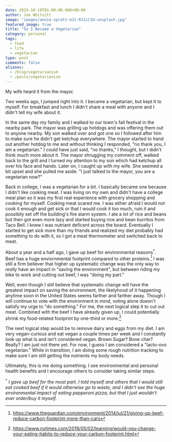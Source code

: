 ```yaml
---
date: 2019-10-19T01:00:00.000+00:00
author: Joe Whitsitt
image: "images/annie-spratt-m1t-RJ1iCIU-unsplash.jpg"
featured_image: true
title: "So I Became a Vegetarian"
category: personal
tags:
  - food
  - life
  - vegetarian
type: post
comments: false
aliases:
  - /blog/vegetarianism
  - /posts/vegetarianism
---
```

My wife heard it from the mayor.

Two weeks ago, I jumped right into it. I became a vegetarian, but kept it to myself. For breakfast and lunch I didn't share a meal with anyone and I didn't tell my wife about it. 

In the same day my family and I walked to our town's fall festival in the nearby park. The mayor was grilling up hotdogs and was offering them out to anyone nearby. My son walked over and got one so I followed after him to make sure he didn't get ketchup everywhere. The mayor started to hand out another hotdog to me and without thinking I responded, "no thank you, I am a vegetarian." I could have just said, "no thanks," I thought, but I didn't think much more about it. The mayor shrugging my comment off, walked back to the grill and I turned my attention to my son which had ketchup all over his face and hands. Later on, I caught up with my wife. She seemed a bit upset and she pulled me aside. "I just talked to the mayor, you are a vegetarian now?"

Back in college, I was a vegetarian for a bit. I basically became one because I didn't like cooking meat. I was living on my own and didn't have a college meal plan so it was my first real experience with grocery shopping and cooking for myself. Cooking meat scared me. I was either afraid I would not cook it enough and get sick or that I would cook it too much, ruin it and possibily set off the building's fire alarm system. I ate a lot of rice and beans but then got even more lazy and started buying rice and bean burritos from Taco Bell. I knew I was nutriant deficent across the board. Eventually I started to get sick more than my friends and realized my diet probably had something to do with it, so I got a meat thermometer and switched back to meat.

About a year and a half ago, I gave up beef for environmental reasons<sup>*</sup>. Beef has a huge enviornmental footprint compared to other proteins.[^1] I was still a firm believer that higher up systematic change was the only way to _really_ have an impact in "saving the environment", but between riding my bike to work and cutting out beef, I was "doing my part."

Well, even though I still believe that systematic change will have the greatest impact on saving the environment, the likelyhood of it happening anytime soon in the United States seems farther and farther away. Though I will continue to vote with the environment in mind, voting alone doesn't satisfy my urge to "do something." For me, the next logical step it to cut out meat. Combined with the beef I have already given up, I could potentially shrink my food-related footprint by one-third or more.[^2]

The next logical step would be to remove dairy and eggs from my diet. I am very vegan-curious and eat vegan a couple times per week and I constantly look up what is and isn't considered vegan. Brown Sugar? Bone char? Really? I am just not there yet. For now, I guess I am considered a "lacto-ovo vegetarian." While in transition, I am doing some rough nutrition tracking to make sure I am still getting the nutrients my body needs.

Ultimately, this is me doing something. I see environmental and personal health benefits and I encourage others to consider taking similar steps.

<sup>*</sup> _I gave up beef for the most part. I told myself and others that I would still eat cooked beef if it would otherwise go to waste, and I didn't see the huge environmental impact of eating pepperoni pizza, but that I just wouldn't ever order/buy it myself._

[^1]: https://www.theguardian.com/environment/2014/jul/21/giving-up-beef-reduce-carbon-footprint-more-than-cars
[^2]: https://www.nytimes.com/2019/05/02/learning/would-you-change-your-eating-habits-to-reduce-your-carbon-footprint.html
